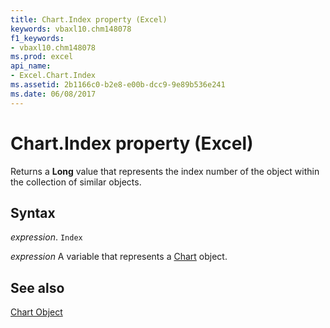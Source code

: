 ```yaml
---
title: Chart.Index property (Excel)
keywords: vbaxl10.chm148078
f1_keywords:
- vbaxl10.chm148078
ms.prod: excel
api_name:
- Excel.Chart.Index
ms.assetid: 2b1166c0-b2e8-e00b-dcc9-9e89b536e241
ms.date: 06/08/2017
---
```



# Chart.Index property (Excel)

Returns a  **Long** value that represents the index number of the object within the collection of similar objects.


## Syntax

_expression_. `Index`

_expression_ A variable that represents a [Chart](Excel.Chart-graph-object.md) object.


## See also


[Chart Object](Excel.Chart(object).md)


